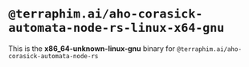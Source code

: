# `@terraphim.ai/aho-corasick-automata-node-rs-linux-x64-gnu`

This is the **x86_64-unknown-linux-gnu** binary for `@terraphim.ai/aho-corasick-automata-node-rs`
